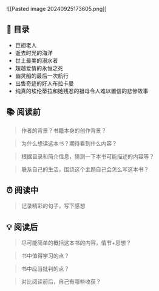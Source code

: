 ![[Pasted image 20240925173605.png]]
## 📑 目录
* 巨翅老人  
* 逝去时光的海洋  
* 世上最美的溺水者  
* 超越爱情的永恒之死  
* 幽灵船的最后一次航行  
* 出售奇迹的好人布拉卡曼  
* 纯真的埃伦蒂拉和她残忍的祖母令人难以置信的悲惨故事
## 📚 阅读前
> 作者的背景？书籍本身的创作背景？

> 为什么想读这本书？期待看到什么内容？

> 根据目录和简介信息，猜测一下本书可能描述的内容等？

> 联系自己的生活，围绕这个主题自己会怎么写这本书？
## ⏰ 阅读中
> 记录精彩的句子，写下感想
##  💡 阅读后
> 尽可能简单的概括这本书的内容，情节+思想？

> 书中值得学习的点？

> 书中应当批判的点？

> 对比阅读前后，自己有哪些收获？ 

